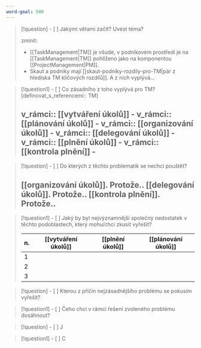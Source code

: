 ```yaml
---
word-goal: 500
---
```


> [!question] - [ ] Jakými větami začít? Uvést téma?
> 
> zmínit:
> - [[TaskManagement|TM]] je všude, v podnikovém prostředí je na [[TaskManagement|TM]] pohlíženo jako na komponentou [[ProjectManagement|PM]]. 
> - Skaut a podniky mají [[skaut-podniky-rozdily-pro-TM|pár z hlediska TM klíčových rozdílů]]. A z nich vyplývá...

> [!question1] - [ ] Co zásadního z toho vyplývá pro TM? [definovat_s_referencemi:: TM]
> 
> v_rámci:: [[vytváření úkolů]] -
> v_rámci:: [[plánování úkolů]] -
> v_rámci:: [[organizování úkolů]] -
> v_rámci:: [[delegování úkolů]] -
> v_rámci:: [[plnění úkolů]] -
> v_rámci:: [[kontrola plnění]] -
> ---
> 
> 



> [!question] - [ ] Do kterých z těchto problematik se nechci pouštět?
> 
> [[organizování úkolů]]. Protože.. 
> [[delegování úkolů]]. Protože..
> [[kontrola plnění]]. Protože..
> ---
> 
> 

> [!question1] - [ ] Jaký by byl nejvýznamnější společný nedostatek v těchto podoblastech, který mohu/chci zkusit vyřešit?
> 
> | n.| [[vytváření úkolů]] | [[plnění úkolů]] | [[plánování úkolů]] |
> |----|----|----|----|
> |1||||
> |2||||
> |3||||
> 

> [!question] - [ ] Kterou z příčin nejzásadnějšího problému se pokusím vyřešit?

> [!question1] - [ ] Čeho chci v rámci řešení zvoleného problému dosáhnout?

> [!question] - [ ] J

> [!question1] - [ ] C

